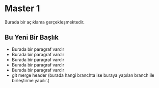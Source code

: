 # Master 1
Burada bir açıklama gerçekleşmektedir.

## Bu Yeni Bir Başlık
- Burada bir paragraf vardır
- Burada bir paragraf vardır
- Burada bir paragraf vardır
- Burada bir paragraf vardır
- Burada bir paragraf vardır
- git merge header (burada hangi branchta ise buraya yapılan branch ile birleştirme yapılır.)